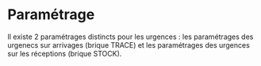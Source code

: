 # Paramétrage

Il existe 2 paramétrages distincts pour les urgences : les paramétrages des urgenecs sur arrivages (brique TRACE) et les paramétrages des urgences sur les réceptions (brique STOCK).&#x20;
